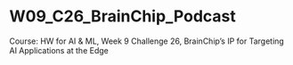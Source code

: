 # W09_C26_BrainChip_Podcast
Course: HW for AI &amp; ML, Week 9 Challenge 26, BrainChip’s IP for Targeting AI Applications at the Edge
